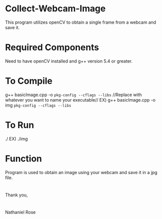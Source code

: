 # Collect-Webcam-Image
This program utilizes openCV to obtain a single frame from a webcam and save it.

# Required Components
Need to have openCV installed and g++ version 5.4 or greater.

# To Compile
g++ basicImage.cpp -o <executable filename> `pkg-config --cflags --libs`
//Replace <executable filename> with whatever you want to name your executable//
EX) g++ basicImage.cpp -o img `pkg-config --cflags --libs`

# To Run
./<executable filename>
EX) ./img

# Function
Program is used to obtain an image using your webcam and save it in a jpg file.

#
Thank you,
#
Nathaniel Rose

